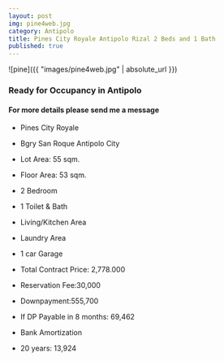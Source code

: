 ```yaml
---
layout: post
img: pine4web.jpg
category: Antipolo
title: Pines City Royale Antipolo Rizal 2 Beds and 1 Bath
published: true
---
```


![pine]({{ "images/pine4web.jpg" | absolute_url }})

<h3><p>Ready for Occupancy in Antipolo</p></h3>


<h4>For more details please send me a message</h4>


- Pines City Royale
- Bgry San Roque Antipolo City

- Lot Area: 55 sqm.
- Floor Area: 53 sqm.

- 2 Bedroom
- 1 Toilet & Bath
- Living/Kitchen Area
- Laundry Area
- 1 car Garage

- Total Contract Price: 2,778.000
- Reservation Fee:30,000
- Downpayment:555,700
- If DP Payable in 8 months: 69,462
- Bank Amortization
- 20 years: 13,924
